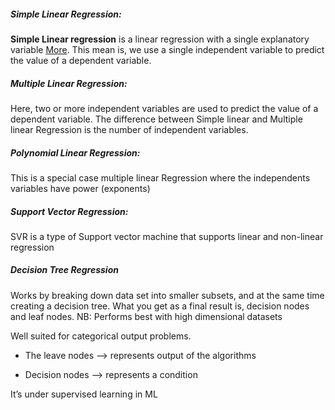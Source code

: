 ##### Simple Linear Regression:

**Simple Linear regression** is a linear regression with a single explanatory variable [More](https://en.wikipedia.org/wiki/Dependent_and_independent_variables#Statistics_synonyms). 
This mean is, we use a single independent variable to predict the value of a dependent variable.


##### Multiple Linear Regression:
Here, two or more independent variables are used to predict the value of a dependent variable. The difference between Simple linear and Multiple linear Regression is the number of independent variables.

##### Polynomial Linear Regression:
This is a special case multiple linear Regression where the independents variables have power (exponents)

##### Support Vector Regression:
SVR is a type of Support vector machine that supports linear and non-linear regression

##### Decision Tree Regression
Works by  breaking down data set into smaller subsets, and at the same time creating a decision tree. What you get as a final result is, decision nodes and leaf nodes.
NB: Performs best with high dimensional datasets

Well suited for categorical output problems.

- The leave nodes —> represents output of the algorithms

- Decision nodes —> represents a condition

It’s under supervised learning in ML